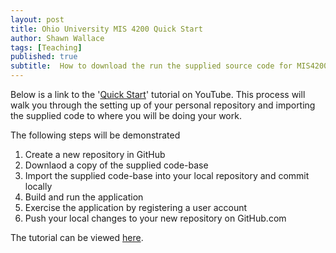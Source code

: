 ```yaml
---
layout: post
title: Ohio University MIS 4200 Quick Start
author: Shawn Wallace
tags: [Teaching]
published: true
subtitle:  How to download the run the supplied source code for MIS4200
---
```


Below is a link to the '[Quick Start](https://www.youtube.com/watch?v=X0Va6lopd9c)' tutorial on YouTube. This process will walk you through the setting up of your personal repository and importing the supplied code to where you will be doing your work.

The following steps will be demonstrated

1.  Create a new repository in GitHub
2.  Downlaod a copy of the supplied code-base
3.  Import the supplied code-base into your local repository and commit locally
4.  Build and run the application
5.  Exercise the application by registering a user account
6.  Push your local changes to your new repository on GitHub.com

The tutorial can be viewed [here](https://www.youtube.com/watch?v=X0Va6lopd9c).